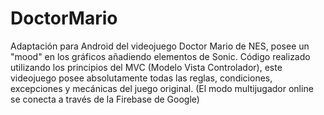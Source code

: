 # DoctorMario
Adaptación para Android del videojuego Doctor Mario de NES, posee un "mood" en los gráficos añadiendo elementos de Sonic. Código realizado utilizando los principios del MVC (Modelo Vista Controlador), este videojuego posee absolutamente todas las reglas, condiciones, excepciones y mecánicas del juego original. (El modo multijugador online se conecta a través de la Firebase de Google)
